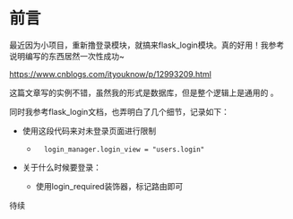 # 前言

最近因为小项目，重新撸登录模块，就搞来flask_login模块。真的好用！我参考说明编写的东西居然一次性成功~

https://www.cnblogs.com/ityouknow/p/12993209.html

这篇文章写的实例不错，虽然我的形式是数据库，但是整个逻辑上是通用的 。



同时我参考flask_login文档，也弄明白了几个细节，记录如下：

- 使用这段代码来对未登录页面进行限制

    - ```
        login_manager.login_view = "users.login"
        ```

- 关于什么时候要登录：
    - 使用login_required装饰器，标记路由即可



待续